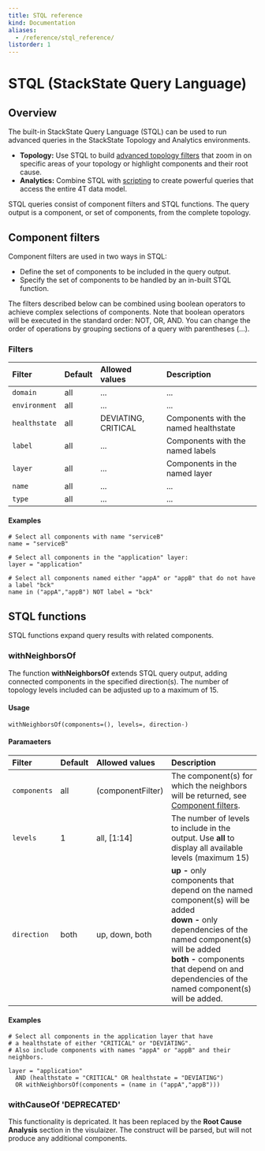 ```yaml
---
title: STQL reference
kind: Documentation
aliases:
  - /reference/stql_reference/
listorder: 1
---
```


# STQL \(StackState Query Language\)

## Overview

The built-in StackState Query Language \(STQL\) can be used to run advanced queries in the StackState Topology and Analytics environments.

* **Topology:** Use STQL to build [advanced topology filters](test_ref.md) that zoom in on specific areas of your topology or highlight components and their root cause.
* **Analytics:** Combine STQL with [scripting](test_ref.md) to create powerful queries that access the entire 4T data model.

STQL queries consist of component filters and STQL functions. The query output is a component, or set of components, from the complete topology.

## Component filters

Component filters are used in two ways in STQL:

* Define the set of components to be included in the query output.
* Specify the set of components to be handled by an in-built STQL function.

The filters described below can be combined using boolean operators to achieve complex selections of components. Note that boolean operators will be executed in the standard order: NOT, OR, AND. You can change the order of operations by grouping sections of a query with parentheses \(...\).

### Filters

| Filter | Default | Allowed values | Description |
| :--- | :--- | :--- | :--- |
| `domain` | all | ... | ... |
| `environment` | all | ... | ... |
| `healthstate` | all | DEVIATING, CRITICAL | Components with the named healthstate |
| `label` | all | ... | Components with the named labels |
| `layer` | all | ... | Components in the named layer |
| `name` | all | ... | ... |
| `type` | all | ... | ... |

#### Examples

```text
# Select all components with name "serviceB"
name = "serviceB"

# Select all components in the "application" layer:
layer = "application"

# Select all components named either "appA" or "appB" that do not have a label "bck"
name in ("appA","appB") NOT label = "bck"
```

## STQL functions

STQL functions expand query results with related components.

### withNeighborsOf

The function **withNeighborsOf** extends STQL query output, adding connected components in the specified direction\(s\). The number of topology levels included can be adjusted up to a maximum of 15.

#### Usage

```text
withNeighborsOf(components=(), levels=, direction-)
```

#### Paramaeters

| Filter | Default | Allowed values | Description |
| :--- | :--- | :--- | :--- |
| `components` | all | (componentFilter) | The component\(s\) for which the neighbors will be returned, see [Component filters](test_ref.md). |
| `levels` | 1 | all, \[1:14\] | The number of levels to include in the output. Use **all** to display all available levels \(maximum 15\) |
| `direction` | both | up, down, both | **up -** only components that depend on the named component\(s\) will be added <br>**down -** only dependencies of the named component\(s\) will be added <br>**both -** components that depend on and dependencies of the named component\(s\) will be added. |

#### Examples

```
# Select all components in the application layer that have
# a healthstate of either "CRITICAL" or "DEVIATING".
# Also include components with names "appA" or "appB" and their neighbors.

layer = "application"
  AND (healthstate = "CRITICAL" OR healthstate = "DEVIATING")
  OR withNeighborsOf(components = (name in ("appA","appB")))
```

### withCauseOf 'DEPRECATED'

This functionality is depricated. It has been replaced by the **Root Cause Analysis** section in the visulaizer. The construct will be parsed, but will not produce any additional components.
